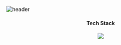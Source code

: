 ![header](https://capsule-render.vercel.app/api?type=waving&color=auto&width=100%&height=300&section=header&text=Hello!%20moon!&fontSize=90&animation=fadeIn&fontAlignY=38&desc=Since1995%20GitHub%20Profile&descAlignY=51&descAlign=62)


<h4 align="center">Tech Stack</h4>
<p align="center">
    <a href="https://skillicons.dev">
        <img src="https://skillicons.dev/icons?i=js,java,html,css,react,mysql,eclipse&perline=3" />
    </a>
</p>
